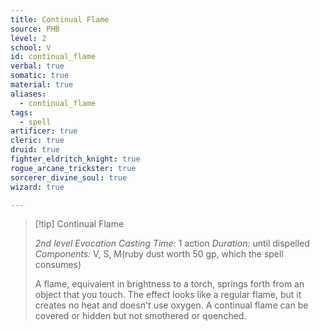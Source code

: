 ```yaml
---
title: Continual Flame
source: PHB
level: 2
school: V
id: continual_flame
verbal: true
somatic: true
material: true
aliases:
  - continual_flame
tags:
  - spell
artificer: true
cleric: true
druid: true
fighter_eldritch_knight: true
rogue_arcane_trickster: true
sorcerer_divine_soul: true
wizard: true

---
```

>[!tip] Continual Flame
>
> *2nd level Evocation*
> *Casting Time:* 1 action
> *Duration:* until dispelled
> *Components:* V, S, M(ruby dust worth 50 gp, which the spell consumes)
>
>A flame, equivalent in brightness to a torch, springs forth from an object that you touch. The effect looks like a regular flame, but it creates no heat and doesn't use oxygen. A continual flame can be covered or hidden but not smothered or quenched.
>

